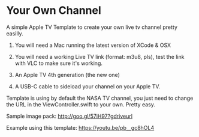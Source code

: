 # Your Own Channel

A simple Apple TV Template to create your own live tv channel pretty easilly.

1) You will need a Mac running the latest version of XCode & OSX

3) You will need a working Live TV link (format: m3u8, pls), test the link with VLC to make sure it's working.

3) An Apple TV 4th generation (the new one)

4) A USB-C cable to sideload your channel on your Apple TV.

Template is using by default the NASA TV channel, you just need to change the URL in the ViewController.swift to
your own.  Pretty easy.

Sample image pack: http://goo.gl/57iH97?gdriveurl

Example using this template: https://youtu.be/pb__gc8hOL4


